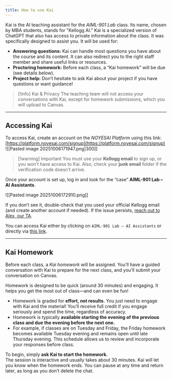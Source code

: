 ```yaml
---
title: How to use Kai
---
```

Kai is the AI teaching assistant for the _AIML-901 Lab_ class. Its name, chosen by MBA students, stands for "Kellogg AI." Kai is a specialized version of ChatGPT that also has access to private information about the class. It was specifically designed to assist you. It will be used for:

- **Answering questions:** Kai can handle most questions you have about the course and its content. It can also redirect you to the right staff member and share useful links or resources.  
- **Proctoring homework:** Before each class, a “Kai homework” will be due (see details below).  
- **Project help:** Don’t hesitate to ask Kai about your project if you have questions or want guidance!

> [!info] Kai & Privacy
> The teaching team will not access your conversations with Kai, except for homework submissions, which you will upload to Canvas.

---

## Accessing Kai

To access Kai, create an account on the _NOYESAI Platform_ using this link: [https://platform.noyesai.com/signup](https://platform.noyesai.com/signup)  
![[Pasted image 20251006171947.png|300]]

> [!warning] Important
> You must use your **Kellogg email** to sign up, or you won’t have access to Kai. Also, check your **junk email** folder if the verification code doesn’t arrive.

Once your account is set up, log in and look for the “case” **AIML-901 Lab – AI Assistants**.  

![[Pasted image 20251006172910.png]]

If you don’t see it, double-check that you used your official Kellogg email (and create another account if needed). If the issue persists, [reach out to Alex, our TA](mailto:alexander.jensen1@kellogg.northwestern.edu).

You can access Kai either by clicking on `AIML-901 Lab – AI Assistants` or directly via [this link](https://platform.noyesai.com/case-share/ae93e72a-d0ad-4065-b48c-9487bc8cf75d/aiml901-lab-ai-assistants).

---

## Kai Homework

Before each class, a _Kai homework_ will be assigned. You’ll have a guided conversation with Kai to prepare for the next class, and you’ll submit your conversation on Canvas.

Homework is designed to be quick (around 30 minutes) and engaging. It helps you get the most out of class—and can even be fun!

- Homework is graded for **effort, not results.** You just need to engage with Kai and the material! You’ll receive full credit if you engage seriously and spend the time, regardless of accuracy.  
- Homework is typically **available starting the evening of the previous class and due the evening before the next one.**  
- For example, if classes are on Tuesday and Friday, the Friday homework becomes available Tuesday evening and remains open until late Thursday evening. This schedule allows us to review and incorporate your responses before class.

To begin, simply **ask Kai to start the homework.**  
The session is interactive and usually takes about 30 minutes. Kai will let you know when the homework ends. You can pause at any time and return later, as long as you don’t delete the chat.


